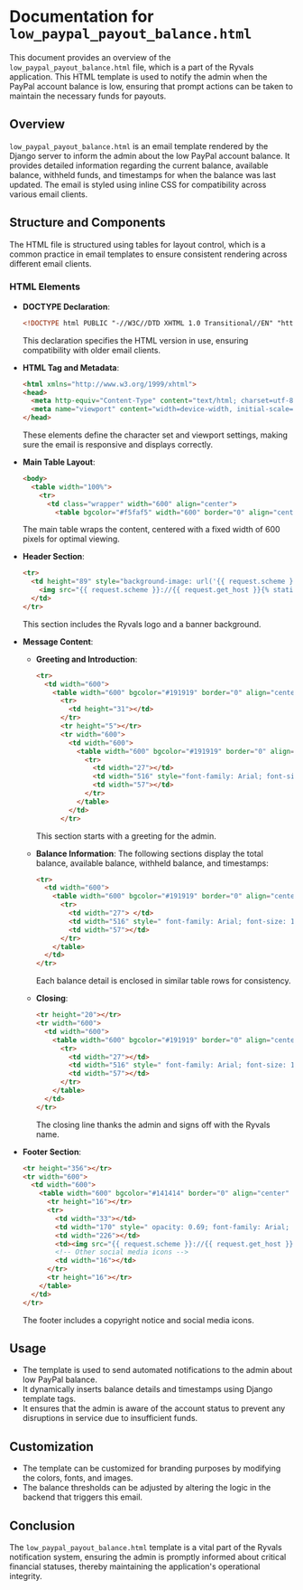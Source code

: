 # Documentation for `low_paypal_payout_balance.html`

This document provides an overview of the `low_paypal_payout_balance.html` file, which is a part of the Ryvals application. This HTML template is used to notify the admin when the PayPal account balance is low, ensuring that prompt actions can be taken to maintain the necessary funds for payouts.

## Overview

`low_paypal_payout_balance.html` is an email template rendered by the Django server to inform the admin about the low PayPal account balance. It provides detailed information regarding the current balance, available balance, withheld funds, and timestamps for when the balance was last updated. The email is styled using inline CSS for compatibility across various email clients.

## Structure and Components

The HTML file is structured using tables for layout control, which is a common practice in email templates to ensure consistent rendering across different email clients.

### HTML Elements

- **DOCTYPE Declaration**: 
  ```html
  <!DOCTYPE html PUBLIC "-//W3C//DTD XHTML 1.0 Transitional//EN" "http://www.w3.org/TR/xhtml1/DTD/xhtml1-transitional.dtd">
  ```
  This declaration specifies the HTML version in use, ensuring compatibility with older email clients.

- **HTML Tag and Metadata**:
  ```html
  <html xmlns="http://www.w3.org/1999/xhtml">
  <head>
    <meta http-equiv="Content-Type" content="text/html; charset=utf-8" />
    <meta name="viewport" content="width=device-width, initial-scale=1.0" />
  </head>
  ```
  These elements define the character set and viewport settings, making sure the email is responsive and displays correctly.

- **Main Table Layout**:
  ```html
  <body>
    <table width="100%">
      <tr>
        <td class="wrapper" width="600" align="center">
          <table bgcolor="#f5faf5" width="600" border="0" align="center" cellpadding="0" cellspacing="0">
  ```
  The main table wraps the content, centered with a fixed width of 600 pixels for optimal viewing.

- **Header Section**:
  ```html
  <tr>
    <td height="89" style="background-image: url('{{ request.scheme }}://{{request.get_host}}/static/images/banner.png'); background-repeat: no-repeat; background-size: cover; background-color: #191919;">
      <img src="{{ request.scheme }}://{{ request.get_host }}{% static 'images/ryvals.png' %}" style="display:block; margin:auto; width:150px; height:38px;" />
    </td>
  </tr>
  ```
  This section includes the Ryvals logo and a banner background.

- **Message Content**:
  - **Greeting and Introduction**:
    ```html
    <tr>
      <td width="600">
        <table width="600" bgcolor="#191919" border="0" align="center" cellpadding="0" cellspacing="0">
          <tr>
            <td height="31"></td>
          </tr>
          <tr height="5"></tr>
          <tr width="600">
            <td width="600">
              <table width="600" bgcolor="#191919" border="0" align="center" cellpadding="0" cellspacing="0">
                <tr>
                  <td width="27"></td>
                  <td width="516" style="font-family: Arial; font-size: 18px; font-weight: bold; font-stretch: normal; font-style: normal; line-height: 1.89; letter-spacing: normal; color: #fff;">Hello Admin,</td>
                  <td width="57"></td>
                </tr>
              </table>
            </td>
          </tr>
    ```
    This section starts with a greeting for the admin.

  - **Balance Information**:
    The following sections display the total balance, available balance, withheld balance, and timestamps:
    ```html
    <tr>
      <td width="600">
        <table width="600" bgcolor="#191919" border="0" align="center" cellpadding="0" cellspacing="0">
          <tr>
            <td width="27"> </td>
            <td width="516" style=" font-family: Arial; font-size: 16px; font-weight: normal; font-stretch: normal; font-style: normal; line-height: 1.5; letter-spacing: normal; color: #fff;">Paypal account balance is low, please add money to your paypal account. Here are the details: </td>
            <td width="57"></td>
          </tr>
        </table>
      </td>
    </tr>
    ```
    Each balance detail is enclosed in similar table rows for consistency.

  - **Closing**:
    ```html
    <tr height="20"></tr>
    <tr width="600">
      <td width="600">
        <table width="600" bgcolor="#191919" border="0" align="center" cellpadding="0" cellspacing="0">
          <tr>
            <td width="27"></td>
            <td width="516" style=" font-family: Arial; font-size: 16px; font-weight: normal; font-stretch: normal; font-style: normal; line-height: 1.5; letter-spacing: normal; color: #fff;">Thank you,</td>
            <td width="57"></td>
          </tr>
        </table>
      </td>
    </tr>
    ```
    The closing line thanks the admin and signs off with the Ryvals name.

- **Footer Section**:
  ```html
  <tr height="356"></tr>
  <tr width="600">
    <td width="600">
      <table width="600" bgcolor="#141414" border="0" align="center" cellpadding="0" cellspacing="0">
        <tr height="16"></tr>
        <tr>
          <td width="33"></td>
          <td width="170" style=" opacity: 0.69; font-family: Arial; font-size: 10px; font-weight: normal; font-stretch: normal; font-style: normal; line-height: normal; letter-spacing: normal; color: #fff;">© 2023 RYVALS. All Rights Reserved.</td>
          <td width="226"></td>
          <td><img src="{{ request.scheme }}://{{ request.get_host }}{% static 'images/template-twitter.png' %}" style="width:14px; height:11px" /></td>
          <!-- Other social media icons -->
          <td width="16"></td>
        </tr>
        <tr height="16"></tr>
      </table>
    </td>
  </tr>
  ```
  The footer includes a copyright notice and social media icons.

## Usage

- The template is used to send automated notifications to the admin about low PayPal balance.
- It dynamically inserts balance details and timestamps using Django template tags.
- It ensures that the admin is aware of the account status to prevent any disruptions in service due to insufficient funds.

## Customization

- The template can be customized for branding purposes by modifying the colors, fonts, and images.
- The balance thresholds can be adjusted by altering the logic in the backend that triggers this email.

## Conclusion

The `low_paypal_payout_balance.html` template is a vital part of the Ryvals notification system, ensuring the admin is promptly informed about critical financial statuses, thereby maintaining the application's operational integrity.